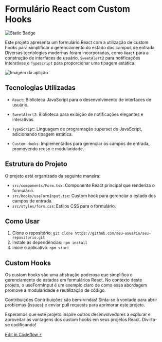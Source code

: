 # Formulário React com Custom Hooks
![Static Badge](https://img.shields.io/badge/thercistenes-custom_hooks-purple)

Este projeto apresenta um formulário React com a utilização de custom hooks para simplificar o gerenciamento do estado dos campos de entrada. Diversas tecnologias modernas foram incorporadas, como `React` para a construção de interfaces de usuário, `SweetAlert2` para notificações interativas e `TypeScript` para proporcionar uma tipagem estática.

![Imagem da aplição](https://media.licdn.com/dms/image/D4E22AQHBaKL67oeIHA/feedshare-shrink_800/0/1700237970342?e=1703116800&v=beta&t=A7-3zA7AOy8_a4Wz81S78KyySIPkmdLJg6HAJONsKos)

## Tecnologias Utilizadas
- `React`: Biblioteca JavaScript para o desenvolvimento de interfaces de usuário.

- `SweetAlert2`: Biblioteca para exibição de notificações elegantes e interativas.

- `TypeScript`: Linguagem de programação superset do JavaScript, adicionando tipagem estática.

- `Custom Hooks`: Implementados para gerenciar os campos de entrada, promovendo reuso e modularidade.

## Estrutura do Projeto

O projeto está organizado da seguinte maneira:

- `src/components/Form.tsx`: Componente React principal que renderiza o formulário.
- `src/hooks/useFormInput.tsx`: Custom hook para gerenciar o estado dos campos de entrada.
- `src/styles/form.css`: Estilos CSS para o formulário.

## Como Usar
1. Clone o repositório: `git clone https://github.com/seu-usuario/seu-repositorio.git`
2. Instale as dependências: `npm install`
3. Inicie o aplicativo: `npm start`

## Custom Hooks
Os custom hooks são uma abstração poderosa que simplifica o gerenciamento de estados em formulários React. No contexto deste projeto, o useFormInput é um exemplo claro de como essa abordagem promove a modularidade e reutilização de código.

Contribuições
Contribuições são bem-vindas! Sinta-se à vontade para abrir problemas (issues) e enviar pull requests para aprimorar este projeto.

Esperamos que este projeto inspire outros desenvolvedores a explorar e aproveitar as vantagens dos custom hooks em seus projetos React. Divirta-se codificando!


[Edit in Codeflow ⚡️](https://stackblitz.com/~/github.com/thercistenesPereira/first-exercise-custom-hooks-react)
